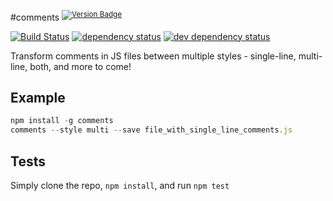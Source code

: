 #comments <sup>[![Version Badge][2]][1]</sup>

[![Build Status][3]][4] [![dependency status][5]][6] [![dev dependency status][7]][8]

Transform comments in JS files between multiple styles - single-line, multi-line, both, and more to come!

## Example

```js
npm install -g comments
comments --style multi --save file_with_single_line_comments.js
```

## Tests
Simply clone the repo, `npm install`, and run `npm test`

[1]: https://npmjs.org/package/comments
[2]: http://vb.teelaun.ch/ljharb/node-comments.svg
[3]: https://travis-ci.org/ljharb/node-comments.png
[4]: https://travis-ci.org/ljharb/node-comments
[5]: https://david-dm.org/ljharb/node-comments.png
[6]: https://david-dm.org/ljharb/node-comments
[7]: https://david-dm.org/ljharb/node-comments/dev-status.png
[8]: https://david-dm.org/ljharb/node-comments#info=devDependencies

